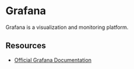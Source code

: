 # Grafana

Grafana is a visualization and monitoring platform.

## Resources

- [Official Grafana Documentation](https://grafana.com/docs/)

